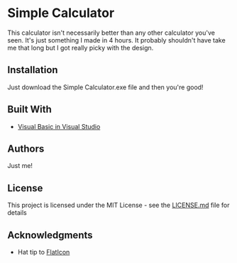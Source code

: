 # Simple Calculator

This calculator isn't necessarily better than any other calculator you've seen. It's just something I made in 4 hours. It probably shouldn't have take me that long but I got really picky with the design.

## Installation

Just download the Simple Calculator.exe file and then you're good!

## Built With

* [Visual Basic in Visual Studio](https://visualstudio.microsoft.com/)

## Authors

Just me!

## License

This project is licensed under the MIT License - see the [LICENSE.md](LICENSE.md) file for details

## Acknowledgments

* Hat tip to [FlatIcon](https://www.flaticon.com/)
